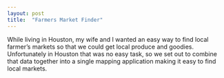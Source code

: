 ```yaml
---
layout: post
title:  "Farmers Market Finder"
---
```

While living in Houston, my wife and I wanted an easy way to find local farmer’s markets so that we could get local produce and goodies.  Unfortunately in Houston that was no easy task, so we set out to combine that data together into a single mapping application making it easy to find local markets.